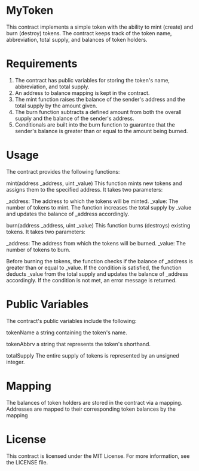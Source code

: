 # MyToken

This contract implements a simple token with the ability to mint (create) and burn (destroy) tokens. The contract keeps track of the token name, abbreviation, total supply, and balances of token holders.


# Requirements
1. The contract has public variables for storing the token's name, abbreviation, and total supply.
2. An address to balance mapping is kept in the contract.
3. The mint function raises the balance of the sender's address and the total supply by the amount given.
4. The burn function subtracts a defined amount from both the overall supply and the balance of the sender's address.
5. Conditionals are built into the burn function to guarantee that the sender's balance is greater than or equal to the amount being burned.

# Usage
The contract provides the following functions:

mint(address _address, uint _value)
This function mints new tokens and assigns them to the specified address. It takes two parameters:

_address: The address to which the tokens will be minted.
_value: The number of tokens to mint.
The function increases the total supply by _value and updates the balance of _address accordingly.

burn(address _address, uint _value)
This function burns (destroys) existing tokens. It takes two parameters:

_address: The address from which the tokens will be burned.
_value: The number of tokens to burn.

Before burning the tokens, the function checks if the balance of _address is greater than or equal to _value. If the condition is satisfied, the function deducts _value from the total supply and updates the balance of _address accordingly. If the condition is not met, an error message is returned.

# Public Variables

The contract's public variables include the following:

tokenName
a string containing the token's name.

tokenAbbrv
a string that represents the token's shorthand.

totalSupply
The entire supply of tokens is represented by an unsigned integer.

# Mapping
The balances of token holders are stored in the contract via a mapping. Addresses are mapped to their corresponding token balances by the mapping 


# License
This contract is licensed under the MIT License. For more information, see the LICENSE file.
